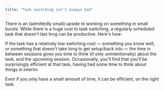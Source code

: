 ```yaml
---
title: "Task switching isn't always bad"
---
```



There is an (admittedly small) upside to working on something in small bursts. While there is a huge cost to task switching, a regularly scheduled task that doesn't last long can be productive. Here's how:

If the task has a relatively low switching cost — something you know well, or something that doesn't take long to get setup/back into — the time in between sessions gives you time to think (if only unintentionally) about the task, and the upcoming session. Occasionally, you'll find that you'll be surprisingly efficient at that task, having had some time to think about things in interim.

Even if you only have a small amount of time, it can be efficient, on the right task.
